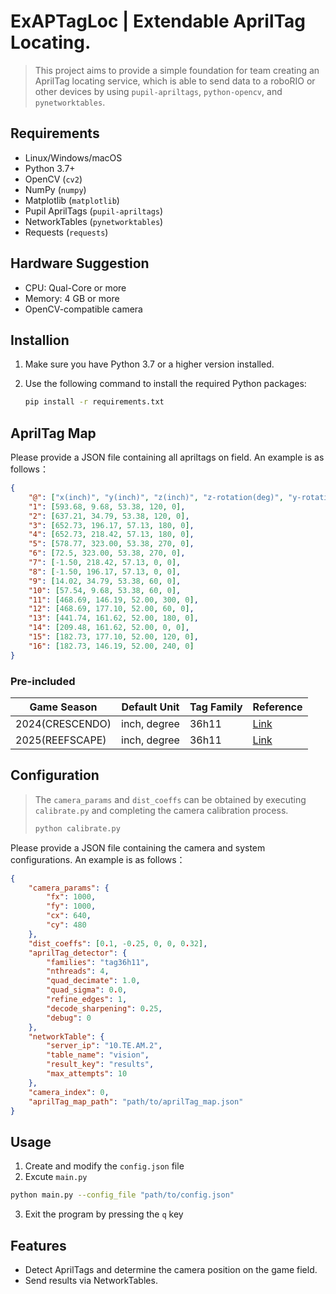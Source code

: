 # ExAPTagLoc | Extendable AprilTag Locating.

> This project aims to provide a simple foundation for team creating an AprilTag locating service, which is able to send data to a roboRIO or other devices by using `pupil-apriltags`, `python-opencv`, and `pynetworktables`.

## Requirements

- Linux/Windows/macOS
- Python 3.7+
- OpenCV (`cv2`)
- NumPy (`numpy`)
- Matplotlib (`matplotlib`)
- Pupil AprilTags (`pupil-apriltags`)
- NetworkTables (`pynetworktables`)
- Requests (`requests`)

## Hardware Suggestion

- CPU: Qual-Core or more
- Memory: 4 GB or more
- OpenCV-compatible camera

## Installion

1. Make sure you have Python 3.7 or a higher version installed.
2. Use the following command to install the required Python packages:

    ```bash
    pip install -r requirements.txt
    ```


## AprilTag Map
Please provide a JSON file containing all apriltags on field. An example is as follows：
```json
{
    "@": ["x(inch)", "y(inch)", "z(inch)", "z-rotation(deg)", "y-rotation(deg)"],
    "1": [593.68, 9.68, 53.38, 120, 0],
    "2": [637.21, 34.79, 53.38, 120, 0],
    "3": [652.73, 196.17, 57.13, 180, 0],
    "4": [652.73, 218.42, 57.13, 180, 0],
    "5": [578.77, 323.00, 53.38, 270, 0],
    "6": [72.5, 323.00, 53.38, 270, 0],
    "7": [-1.50, 218.42, 57.13, 0, 0],
    "8": [-1.50, 196.17, 57.13, 0, 0],
    "9": [14.02, 34.79, 53.38, 60, 0],
    "10": [57.54, 9.68, 53.38, 60, 0],
    "11": [468.69, 146.19, 52.00, 300, 0],
    "12": [468.69, 177.10, 52.00, 60, 0],
    "13": [441.74, 161.62, 52.00, 180, 0],
    "14": [209.48, 161.62, 52.00, 0, 0],
    "15": [182.73, 177.10, 52.00, 120, 0],
    "16": [182.73, 146.19, 52.00, 240, 0]
}
```

 ### Pre-included
|    Game  Season   | Default Unit | Tag Family | Reference |
| ----------------  | ------------ | ---------- | ---------- |
| 2024(CRESCENDO)   | inch, degree | 36h11      | [Link](https://firstfrc.blob.core.windows.net/frc2024/FieldAssets/2024LayoutMarkingDiagram.pdf) |
| 2025(REEFSCAPE)   | inch, degree | 36h11      | [Link](https://firstfrc.blob.core.windows.net/frc2025/FieldAssets/2025FieldDrawings-FieldLayoutAndMarking.pdf) |

## Configuration

> The `camera_params` and `dist_coeffs` can be obtained by executing `calibrate.py` and completing the camera calibration process.
> ```bash
> python calibrate.py
> ```

Please provide a JSON file containing the camera and system configurations. An example is as follows：
```json
{
    "camera_params": {
        "fx": 1000,
        "fy": 1000,
        "cx": 640,
        "cy": 480
    },
    "dist_coeffs": [0.1, -0.25, 0, 0, 0.32],
    "aprilTag_detector": {
        "families": "tag36h11",
        "nthreads": 4,
        "quad_decimate": 1.0,
        "quad_sigma": 0.0,
        "refine_edges": 1,
        "decode_sharpening": 0.25,
        "debug": 0
    },
    "networkTable": {
        "server_ip": "10.TE.AM.2",
        "table_name": "vision",
        "result_key": "results",
        "max_attempts": 10
    },
    "camera_index": 0,
    "aprilTag_map_path": "path/to/aprilTag_map.json"
}
```

## Usage
1.	Create and modify the `config.json` file
2.	Excute `main.py`

```bash
python main.py --config_file "path/to/config.json"
```

3.	Exit the program by pressing the `q` key

## Features
* Detect AprilTags and determine the camera position on the game field.
* Send results via NetworkTables.
